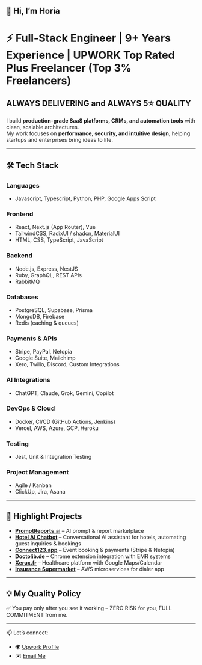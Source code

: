 ## 👋 Hi, I’m Horia  
# ⚡ Full-Stack Engineer | 9+ Years Experience | UPWORK Top Rated Plus Freelancer (Top 3% Freelancers)
## **ALWAYS DELIVERING and ALWAYS 5⭐ QUALITY**

I build **production-grade SaaS platforms, CRMs, and automation tools** with clean, scalable architectures.  
My work focuses on **performance, security, and intuitive design**, helping startups and enterprises bring ideas to life.

---

## 🛠️ Tech Stack
### **Languages**
- Javascript, Typescript, Python, PHP, Google Apps Script

### **Frontend**
- React, Next.js (App Router), Vue  
- TailwindCSS, RadixUI / shadcn, MaterialUI  
- HTML, CSS, TypeScript, JavaScript  

### **Backend**
- Node.js, Express, NestJS  
- Ruby, GraphQL, REST APIs  
- RabbitMQ

### **Databases**
- PostgreSQL, Supabase, Prisma  
- MongoDB, Firebase  
- Redis (caching & queues)  

### **Payments & APIs**
- Stripe, PayPal, Netopia  
- Google Suite, Mailchimp  
- Xero, Twilio, Discord, Custom Integrations  

### **AI Integrations**
- ChatGPT, Claude, Grok, Gemini, Copilot  

### **DevOps & Cloud**
- Docker, CI/CD (GitHub Actions, Jenkins)  
- Vercel, AWS, Azure, GCP, Heroku  

### **Testing**
- Jest, Unit & Integration Testing  

### **Project Management**
- Agile / Kanban  
- ClickUp, Jira, Asana  

---

## 📌 Highlight Projects

- [**PromptReports.ai**](https://promptreports.ai) – AI prompt & report marketplace  
- [**Hotel AI Chatbot**](https://hotel-ai-chatbot.vercel.app/) – Conversational AI assistant for hotels, automating guest inquiries & bookings  
- [**Connect123.app**](https://connect123.app) – Event booking & payments (Stripe & Netopia)  
- [**Doctolib.de**](https://www.doctolib.de/) – Chrome extension integration with EMR systems  
- [**Xerux.fr**](https://xerux.fr/) – Healthcare platform with Google Maps/Calendar  
- [**Insurance Supermarket**](https://insurance-supermarket.com/) – AWS microservices for dialer app  

---

## 💡 My Quality Policy  
✅ You pay only after you see it working – ZERO RISK for you, FULL COMMITMENT from me.  

---

📫 Let’s connect:  
- 🌍 [Upwork Profile](https://www.upwork.com/freelancers/devhoria)
- ✉️ [Email Me](mailto:dev.horia@gmail.com)

